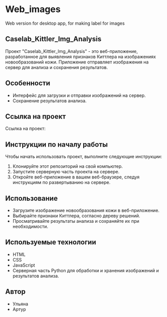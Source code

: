 # Web_images
Web version for desktop app, for making label for images

## Caselab_Kittler_Img_Analysis
Проект "Caselab_Kittler_Img_Analysis" - это веб-приложение, разработанное для выявления признаков Киттлера на изображениях новообразований кожи. Приложение отправляет изображения на сервер для анализа и сохранения результатов.

## Особенности

- Интерфейс для загрузки и отправки изображений на сервер.
- Сохранение результатов анализа.

## Ссылка на проект

Ссылка на проект: 

## Инструкции по началу работы

Чтобы начать использовать проект, выполните следующие инструкции:

1. Клонируйте этот репозиторий на свой компьютер.
2. Запустите серверную часть проекта на сервере.
3. Откройте веб-приложение в вашем веб-браузере, следуя инструкциям по развертыванию на сервере.

## Использование

- Загрузите изображение новообразования кожи в веб-приложение.
- Выбирайте признаки Киттлера, согласно дереву решений.
- Просматривайте результаты анализа и сохраняйте их при необходимости.

## Используемые технологии

- HTML
- CSS
- JavaScript
- Серверная часть Python для обработки и хранения изображений и результатов анализа.

## Автор

- Ульяна 
- Артур